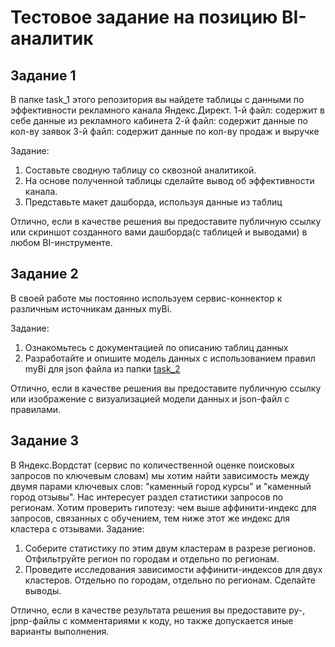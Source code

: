 # Тестовое задание на позицию BI-аналитик

## Задание 1
В папке task_1 этого репозитория вы найдете таблицы с данными по эффективности рекламного канала Яндекс.Директ. 
1-й файл: содержит в себе данные из рекламного кабинета
2-й файл: содержит данные по кол-ву заявок
3-й файл: содержит данные по кол-ву продаж и выручке

Задание:
1. Составьте сводную таблицу со сквозной аналитикой.
2. На основе полученной таблицы сделайте вывод об эффективности канала.
3. Представьте макет дашборда, используя данные из таблиц

Отлично, если в качестве решения вы предоставите публичную ссылку или скриншот созданного вами дашборда(с таблицей и выводами) в любом BI-инструменте.

## Задание 2
В своей работе мы постоянно используем сервис-коннектор к различным источникам данных myBi.

Задание:
1. Ознакомьтесь с документацией по описанию таблиц данных
2. Разработайте и опишите модель данных с использованием правил myBi для json файла из папки [task_2](https://github.com/ushakov-dm/eduregion-analytics-trial-assignment/tree/290ddf63223cb1a716b7d8be282bd762130c9e58/task_2)

Отлично, если в качестве решения вы предоставите публичную ссылку или изображение с визуализацией модели данных и json-файл с правилами.

## Задание 3
В Яндекс.Вордстат (сервис по количественной оценке поисковых запросов по ключевым словам) мы хотим найти зависимость между двумя парами ключевых слов: "каменный город курсы" и "каменный город отзывы". Нас интересует раздел статистики запросов по регионам. Хотим проверить гипотезу: чем выше аффинити-индекс для запросов, связанных с обучением, тем ниже этот же индекс для кластера с отзывами.
Задание:
1. Соберите статистику по этим двум кластерам в разрезе регионов. Отфильтруйте регион по городам и отдельно по регионам.
2. Проведите исследования зависимости аффинити-индексов для двух кластеров. Отдельно по городам, отдельно по регионам. Сделайте выводы.

Отлично, если в качестве результата решения вы предоставите py-, jpnp-файлы с комментариями к коду, но также допускается иные варианты выполнения.
